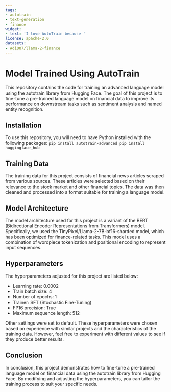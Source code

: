 ```yaml
---
tags:
- autotrain
- text-generation
- finance
widget:
- text: 'I love AutoTrain because '
license: apache-2.0
datasets:
- AdiOO7/llama-2-finance
---
```


# Model Trained Using AutoTrain

This repository contains the code for training an advanced language model using the autotrain library from Hugging Face. The goal of this project is to fine-tune a pre-trained language model on financial data to improve its performance on downstream tasks such as sentiment analysis and named entity recognition.

## Installation


To use this repository, you will need to have Python installed with the following packages:
`
pip install autotrain-advanced
pip install huggingface_hub
`

## Training Data


The training data for this project consists of financial news articles scraped from various sources. These articles were selected based on their relevance to the stock market and other financial topics. The data was then cleaned and processed into a format suitable for training a language model.

## Model Architecture


The model architecture used for this project is a variant of the BERT (Bidirectional Encoder Representations from Transformers) model. Specifically, we used the TinyPixel/Llama-2-7B-bf16-sharded model, which has been optimized for finance-related tasks. This model uses a combination of wordpiece tokenization and positional encoding to represent input sequences.

## Hyperparameters


The hyperparameters adjusted for this project are listed below:

- Learning rate: 0.0002
- Train batch size: 4
- Number of epochs: 1
- Trainer: SFT (Stochastic Fine-Tuning)
- FP16 precision: True
- Maximum sequence length: 512

Other settings were set to default. These hyperparameters were chosen based on experience with similar projects and the characteristics of the training data. However, feel free to experiment with different values to see if they produce better results.

## Conclusion


In conclusion, this project demonstrates how to fine-tune a pre-trained language model on financial data using the autotrain library from Hugging Face. By modifying and adjusting the hyperparameters, you can tailor the training process to suit your specific needs.